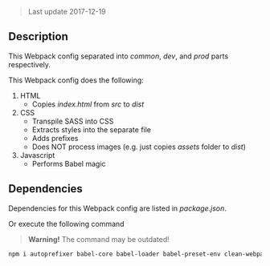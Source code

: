 > Last update 2017-12-19

## Description

This Webpack config separated into *common*, *dev*, and *prod* parts respectively.

This Webpack config does the following:

1. HTML
     - Copies *index.html* from *src* to *dist*
2. CSS
    - Transpile SASS into CSS
    - Extracts styles into the separate file
    - Adds prefixes
    - Does NOT process images (e.g. just copies *assets* folder to *dist*)
3. Javascript
    - Performs Babel magic


## Dependencies

Dependencies for this Webpack config are listed in *package.json*.  

Or execute the following command 

> **Warning!** The command may be outdated!

```sh
npm i autoprefixer babel-core babel-loader babel-preset-env clean-webpack-plugin copy-webpack-plugin css-loader extract-text-webpack-plugin file-loader html-webpack-plugin node-sass postcss-loader precss sass-loader style-loader uglifyjs-webpack-plugin webpack webpack-dev-server webpack-merge
```
